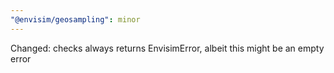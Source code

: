 ```yaml
---
"@envisim/geosampling": minor
---
```


Changed: checks always returns EnvisimError, albeit this might be an empty error
